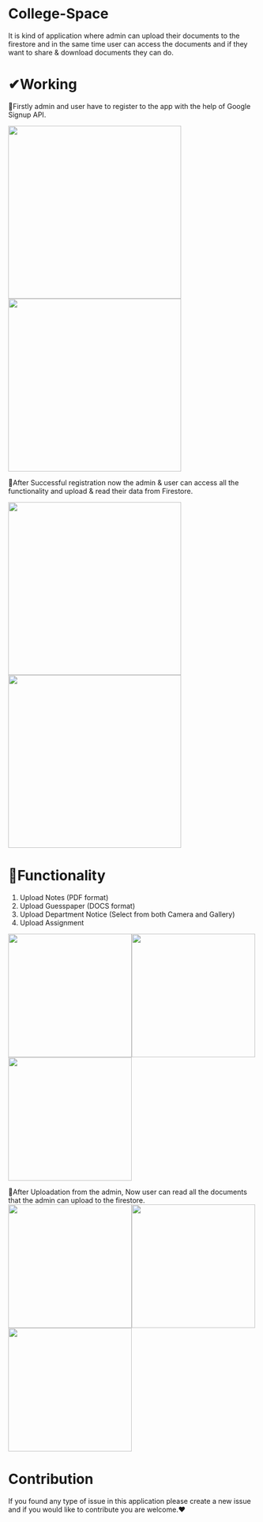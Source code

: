 # College-Space

It is kind of application where admin can upload their documents to the firestore and in the same time user can access the documents and if they want to share & download documents they can do.

# ✔Working

🔸Firstly admin and user have to register to the app with the help of Google Signup API.

 <img src="https://user-images.githubusercontent.com/57999276/121889635-1e4a1900-cd37-11eb-9765-94c743adaba9.png" width="350"/><img src="https://user-images.githubusercontent.com/57999276/121889658-23a76380-cd37-11eb-8938-c2e2d905c01c.png" width="350"/>

🔸After Successful registration now the admin & user can access all the functionality and upload & read their data from Firestore.

<img width="350" src="https://user-images.githubusercontent.com/57999276/121890874-72a1c880-cd38-11eb-9de3-32cda1f30f2a.png"><img width="350" src="https://user-images.githubusercontent.com/57999276/121893090-3328ab80-cd3b-11eb-806e-54a4e1b16d21.png">

# 📌Functionality

1. Upload Notes (PDF format)
2. Upload Guesspaper (DOCS format)
3. Upload Department Notice (Select from both Camera and Gallery)
4. Upload Assignment

<img src="https://user-images.githubusercontent.com/57999276/121891504-2440f980-cd39-11eb-94e6-0d0a6aa788d0.png" width="250"/><img src="https://user-images.githubusercontent.com/57999276/121892181-07f18c80-cd3a-11eb-97e5-2382b620ec4c.png" width="250"/><img src="https://user-images.githubusercontent.com/57999276/121892310-34a5a400-cd3a-11eb-800c-d5436fa35b11.png" width="250"/>

🔸After Uploadation from the admin, Now user can read all the documents that the admin can upload to the firestore.
<img src="https://user-images.githubusercontent.com/57999276/121893935-2bb5d200-cd3c-11eb-9315-ae9d6085dbc1.png" width="250"/><img src="https://user-images.githubusercontent.com/57999276/121893743-f6a97f80-cd3b-11eb-9453-2a583d0cf2df.png" width="250"/><img src="https://user-images.githubusercontent.com/57999276/121893882-1c368900-cd3c-11eb-9bf9-b36d5782df35.png" width="250"/>

# Contribution
If you found any type of issue in this application please create a new issue and if you would like to contribute you are welcome.❤
